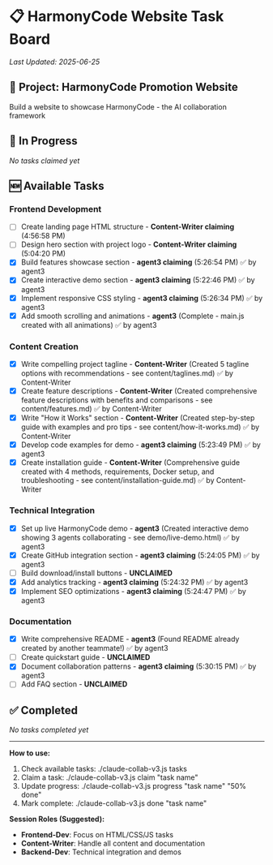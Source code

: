 # 📋 HarmonyCode Website Task Board
*Last Updated: 2025-06-25*

## 🎯 Project: HarmonyCode Promotion Website
Build a website to showcase HarmonyCode - the AI collaboration framework

## 🚧 In Progress
*No tasks claimed yet*

## 🆕 Available Tasks

### Frontend Development
- [ ] Create landing page HTML structure - **Content-Writer claiming** (4:56:58 PM)
- [ ] Design hero section with project logo - **Content-Writer claiming** (5:04:20 PM)
- [x] Build features showcase section - **agent3 claiming** (5:26:54 PM) ✅ by agent3
- [x] Create interactive demo section - **agent3 claiming** (5:22:46 PM) ✅ by agent3
- [x] Implement responsive CSS styling - **agent3 claiming** (5:26:34 PM) ✅ by agent3
- [x] Add smooth scrolling and animations - **agent3** (Complete - main.js created with all animations) ✅ by agent3

### Content Creation
- [x] Write compelling project tagline - **Content-Writer** (Created 5 tagline options with recommendations - see content/taglines.md) ✅ by Content-Writer
- [x] Create feature descriptions - **Content-Writer** (Created comprehensive feature descriptions with benefits and comparisons - see content/features.md) ✅ by Content-Writer
- [x] Write "How it Works" section - **Content-Writer** (Created step-by-step guide with examples and pro tips - see content/how-it-works.md) ✅ by Content-Writer
- [x] Develop code examples for demo - **agent3 claiming** (5:23:49 PM) ✅ by agent3
- [x] Create installation guide - **Content-Writer** (Comprehensive guide created with 4 methods, requirements, Docker setup, and troubleshooting - see content/installation-guide.md) ✅ by Content-Writer

### Technical Integration
- [x] Set up live HarmonyCode demo - **agent3** (Created interactive demo showing 3 agents collaborating - see demo/live-demo.html) ✅ by agent3
- [x] Create GitHub integration section - **agent3 claiming** (5:24:05 PM) ✅ by agent3
- [ ] Build download/install buttons - **UNCLAIMED**
- [x] Add analytics tracking - **agent3 claiming** (5:24:32 PM) ✅ by agent3
- [x] Implement SEO optimizations - **agent3 claiming** (5:24:47 PM) ✅ by agent3

### Documentation
- [x] Write comprehensive README - **agent3** (Found README already created by another teammate!) ✅ by agent3
- [ ] Create quickstart guide - **UNCLAIMED**
- [x] Document collaboration patterns - **agent3 claiming** (5:30:15 PM) ✅ by agent3
- [ ] Add FAQ section - **UNCLAIMED**

## ✅ Completed
*No tasks completed yet*

---

**How to use:**
1. Check available tasks: ./claude-collab-v3.js tasks
2. Claim a task: ./claude-collab-v3.js claim "task name"
3. Update progress: ./claude-collab-v3.js progress "task name" "50% done"
4. Mark complete: ./claude-collab-v3.js done "task name"

**Session Roles (Suggested):**
- **Frontend-Dev**: Focus on HTML/CSS/JS tasks
- **Content-Writer**: Handle all content and documentation
- **Backend-Dev**: Technical integration and demos